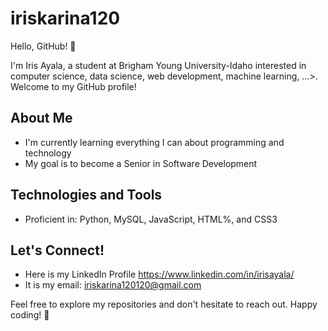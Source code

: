 # iriskarina120

Hello, GitHub! 👋

I'm Iris Ayala, a student at Brigham Young University-Idaho interested in computer science, data science, web development, machine learning, ...>. Welcome to my GitHub profile!

## About Me

- I'm currently learning everything I can about programming and technology
- My goal is to become a Senior in Software Development 

## Technologies and Tools

- Proficient in: Python, MySQL, JavaScript, HTML%, and CSS3

## Let's Connect!

- Here is my LinkedIn Profile https://www.linkedin.com/in/irisayala/
- It is my email: iriskarina120120@gmail.com

Feel free to explore my repositories and don't hesitate to reach out. Happy coding! 🚀
